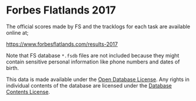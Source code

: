 # Forbes Flatlands 2017

The official scores made by FS and the tracklogs for each task are available
online at;

https://www.forbesflatlands.com/results-2017

Note that FS database `*.fsdb` files are not included because they might
contain sensitive personal information like phone numbers and dates of birth.

This data is made available under the
[Open Database License](http://opendatacommons.org/licenses/odbl/1.0/). Any rights in individual
contents of the database are licensed under the
[Database Contents License](http://opendatacommons.org/licenses/dbcl/1.0/).

